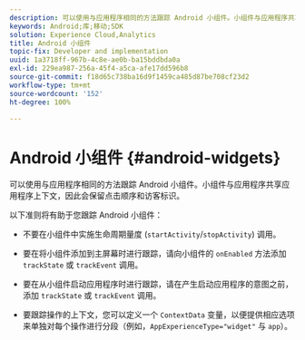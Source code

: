```yaml
---
description: 可以使用与应用程序相同的方法跟踪 Android 小组件。小组件与应用程序共享应用程序上下文，因此会保留点击顺序和访客标识。
keywords: Android;库;移动;SDK
solution: Experience Cloud,Analytics
title: Android 小组件
topic-fix: Developer and implementation
uuid: 1a3718ff-967b-4c8e-ae0b-ba15bddbda0a
exl-id: 229ea987-256a-45f4-a5ca-afe17dd596b8
source-git-commit: f18d65c738ba16d9f1459ca485d87be708cf23d2
workflow-type: tm+mt
source-wordcount: '152'
ht-degree: 100%

---
```


# Android 小组件 {#android-widgets}

可以使用与应用程序相同的方法跟踪 Android 小组件。小组件与应用程序共享应用程序上下文，因此会保留点击顺序和访客标识。

以下准则将有助于您跟踪 Android 小组件：

* 不要在小组件中实施生命周期量度 (`startActivity`/`stopActivity`) 调用。

* 要在将小组件添加到主屏幕时进行跟踪，请向小组件的 `onEnabled` 方法添加 `trackState` 或 `trackEvent` 调用。

* 要在从小组件启动应用程序时进行跟踪，请在产生启动应用程序的意图之前，添加 `trackState` 或 `trackEvent` 调用。

* 要跟踪操作的上下文，您可以定义一个 `ContextData` 变量，以便提供相应选项来单独对每个操作进行分段（例如，`AppExperienceType="widget"` 与 `app`）。
